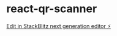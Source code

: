 # react-qr-scanner

[Edit in StackBlitz next generation editor ⚡️](https://stackblitz.com/~/github.com/ppratap2000/react-qr-scanner)